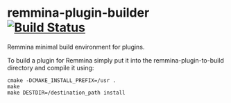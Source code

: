 remmina-plugin-builder [![Build Status](https://travis-ci.org/muflone/remmina-plugin-builder.svg?branch=master)](https://travis-ci.org/muflone/remmina-plugin-builder)
======================

Remmina minimal build environment for plugins.

To build a plugin for Remmina simply put it into the remmina-plugin-to-build directory
and compile it using:

    cmake -DCMAKE_INSTALL_PREFIX=/usr .
    make
    make DESTDIR=/destination_path install
